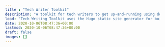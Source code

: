 ```yaml
---
title : "Tech Writer Toolkit"
description: "A toolkit for tech writers to get up-and-running using docs-as-code."
lead: "Tech Writing Toolkit uses the Hugo static site generator for building secure, fast, and SEO-ready documentation websites, which you can easily update and customize."
date: 2020-10-06T08:47:36+00:00
lastmod: 2020-10-06T08:47:36+00:00
draft: false
images: []
---
```

